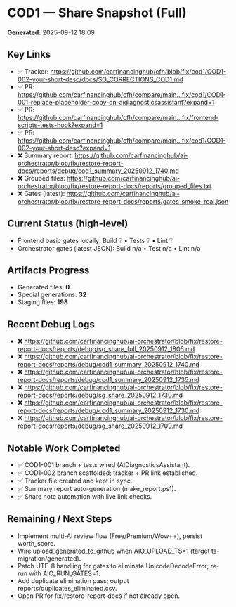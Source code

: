 # COD1 — Share Snapshot (Full)

**Generated:** 2025-09-12 18:09

## Key Links
- ✅ Tracker: https://github.com/carfinancinghub/cfh/blob/fix/cod1/COD1-002-your-short-desc/docs/SG_CORRECTIONS_COD1.md
- ✅ PR: https://github.com/carfinancinghub/cfh/compare/main...fix/cod1/COD1-001-replace-placeholder-copy-on-aidiagnosticsassistant?expand=1
- ✅ PR: https://github.com/carfinancinghub/cfh/compare/main...fix/frontend-scripts-tests-hook?expand=1
- ✅ PR: https://github.com/carfinancinghub/cfh/compare/main...fix/cod1/COD1-002-your-short-desc?expand=1
- ❌ Summary report: https://github.com/carfinancinghub/ai-orchestrator/blob/fix/restore-report-docs/reports/debug/cod1_summary_20250912_1740.md
- ❌ Grouped files: https://github.com/carfinancinghub/ai-orchestrator/blob/fix/restore-report-docs/reports/grouped_files.txt
- ❌ Gates (latest): https://github.com/carfinancinghub/ai-orchestrator/blob/fix/restore-report-docs/reports/gates_smoke_real.json

## Current Status (high-level)
- Frontend basic gates locally: Build ❔  •  Tests ❔  •  Lint ❔
- Orchestrator gates (latest JSON): Build n/a • Test n/a • Lint n/a

## Artifacts Progress
- Generated files: **0**
- Special generations: **32**
- Staging files: **198**

## Recent Debug Logs
- ❌ https://github.com/carfinancinghub/ai-orchestrator/blob/fix/restore-report-docs/reports/debug/sg_share_full_20250912_1806.md
- ❌ https://github.com/carfinancinghub/ai-orchestrator/blob/fix/restore-report-docs/reports/debug/cod1_summary_20250912_1740.md
- ❌ https://github.com/carfinancinghub/ai-orchestrator/blob/fix/restore-report-docs/reports/debug/cod1_summary_20250912_1735.md
- ❌ https://github.com/carfinancinghub/ai-orchestrator/blob/fix/restore-report-docs/reports/debug/sg_share_20250912_1730.md
- ❌ https://github.com/carfinancinghub/ai-orchestrator/blob/fix/restore-report-docs/reports/debug/cod1_summary_20250912_1730.md
- ❌ https://github.com/carfinancinghub/ai-orchestrator/blob/fix/restore-report-docs/reports/debug/sg_share_20250912_1709.md

## Notable Work Completed
- ✅ COD1-001 branch + tests wired (AIDiagnosticsAssistant).
- ✅ COD1-002 branch scaffolded; tracker + PR link established.
- ✅ Tracker file created and kept in sync.
- ✅ Summary report auto-generation (make_report.ps1).
- ✅ Share note automation with live link checks.

## Remaining / Next Steps
- Implement multi-AI review flow (Free/Premium/Wow++), persist worth_score.
- Wire upload_generated_to_github when AIO_UPLOAD_TS=1 (target ts-migration/generated).
- Patch UTF-8 handling for gates to eliminate UnicodeDecodeError; re-run with AIO_RUN_GATES=1.
- Add duplicate elimination pass; output reports/duplicates_eliminated.csv.
- Open PR for fix/restore-report-docs if not already open.

